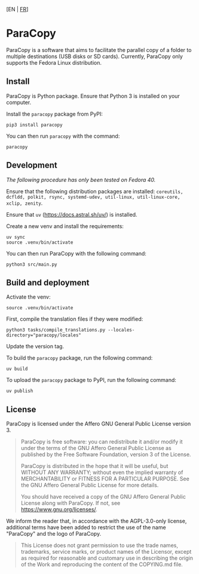 [EN | [FR](https://gitlab.com/paracopy/paracopy/-/blob/main/README.fr.md)]

# ParaCopy

ParaCopy is a software that aims to facilitate the parallel copy of a folder 
to multiple destinations (USB disks or SD cards).
Currently, ParaCopy only supports the Fedora Linux distribution.

## Install

ParaCopy is Python package.
Ensure that Python 3 is installed on your computer.

Install the `paracopy` package from PyPI:
```shell
pip3 install paracopy
```

You can then run `paracopy` with the command:
```shell
paracopy
```

## Development

*The following procedure has only been tested on Fedora 40.*

Ensure that the following distribution packages are installed:
`coreutils, dcfldd, polkit, rsync, systemd-udev, util-linux, util-linux-core, xclip, zenity`.

Ensure that `uv` (https://docs.astral.sh/uv/) is installed.

Create a new venv and install the requirements:
```shell
uv sync
source .venv/bin/activate
```

You can then run ParaCopy with the following command:
```shell
python3 src/main.py
```

## Build and deployment

Activate the venv:
```shell
source .venv/bin/activate
```

First, compile the translation files if they were modified:
```shell
python3 tasks/compile_translations.py --locales-directory="paracopy/locales"
```

Update the version tag.

To build the `paracopy` package, run the following command:
```shell
uv build
```

To upload the `paracopy` package to PyPI, run the following command:
```shell
uv publish
```

## License

ParaCopy is licensed under the Affero GNU General Public License version 3.


> ParaCopy is free software: you can redistribute it and/or modify it under the terms of the GNU Affero General Public License as published by the Free Software Foundation, version 3 of the License.
> 
> ParaCopy is distributed in the hope that it will be useful, but WITHOUT ANY WARRANTY; without even the implied warranty of MERCHANTABILITY or FITNESS FOR A PARTICULAR PURPOSE. See the GNU Affero General Public License for more details.
> 
> You should have received a copy of the GNU Affero General Public License along with ParaCopy. If not, see <https://www.gnu.org/licenses/>.


We inform the reader that, in accordance with the AGPL-3.0-only license,
additional terms have been added to restrict the use of the name "ParaCopy"
and the logo of ParaCopy.

> This License does not grant permission to use the trade names, trademarks, service marks, or product names of the Licensor, except as required for reasonable and customary use in describing the origin of the Work and reproducing the content of the COPYING.md file.